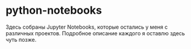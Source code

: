 # python-notebooks
Здесь собраны Jupyter Notebooks, которые остались у меня с различных проектов. Подробное описание каждого я оставлю здесь чуть позже.
